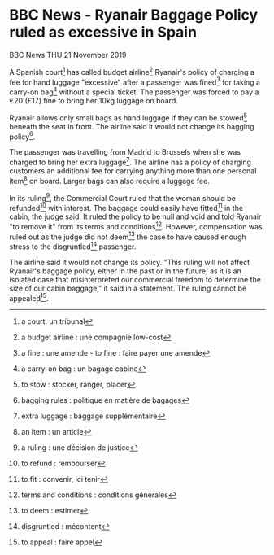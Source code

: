 # BBC News - Ryanair Baggage Policy ruled as excessive in Spain

BBC News THU 21 November 2019

A Spanish court[^1] has called budget airline[^2] Ryanair's policy of charging a fee for hand luggage "excessive" after a passenger was fined[^3] for taking a carry-on bag[^4] without a special ticket. The passenger was forced to pay a €20 (£17) fine to bring her 10kg luggage on board.

Ryanair allows only small bags as hand luggage if they can be stowed[^5] beneath the seat in front. The airline said it would not change its bagging policy[^6].

The passenger was travelling from Madrid to Brussels when she was charged to bring her extra luggage[^7]. The airline has a policy of charging customers an additional fee for carrying anything more than one personal item[^8] on board. Larger bags can also require a luggage fee.

In its ruling[^9], the Commercial Court ruled that the woman should be refunded[^10] with interest. The baggage could easily have fitted[^11] in the cabin, the judge said. 
It ruled the policy to be null and void and told Ryanair "to remove it" from its terms and conditions[^12]. However, compensation was ruled out as the judge did not deem[^13] the case to have caused enough stress to the disgruntled[^14] passenger.

The airline said it would not change its policy. "This ruling will not affect Ryanair's baggage policy, either in the past or in the future, as it is an isolated case that misinterpreted our commercial freedom to determine the size of our cabin baggage," it said in a statement.
The ruling cannot be appealed[^15].

[^1]: a court: un tribunal
[^2]: a budget airline : une compagnie low-cost
[^3]: a fine : une amende - to fine : faire payer une amende
[^4]: a carry-on bag : un bagage cabine
[^5]: to stow : stocker, ranger, placer
[^6]: bagging rules : politique en matière de bagages
[^7]: extra luggage : baggage supplémentaire
[^8]: an item : un article
[^9]: a ruling : une décision de justice
[^10]: to refund : rembourser
[^11]: to fit : convenir, ici tenir
[^12]: terms and conditions : conditions générales
[^13]: to deem : estimer
[^14]: disgruntled : mécontent 
[^15]: to appeal : faire appel


